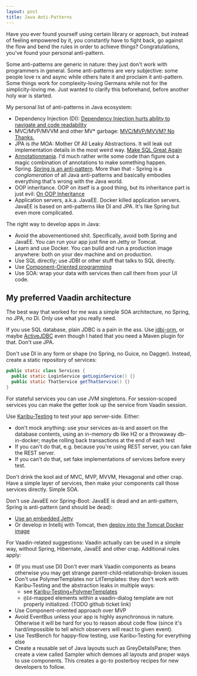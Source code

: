 ```yaml
---
layout: post
title: Java Anti-Patterns
---
```


Have you ever found yourself using certain library or approach, but instead of
feeling empowered by it, you constantly have to fight back, go against the flow and bend
the rules in order to achieve things? Congratulations, you've found your
personal anti-pattern.

Some anti-patterns are generic in nature: they just don't work with programmers in general.
Some anti-patterns are very subjective: some people love rx and async while
others hate it and proclaim it anti-pattern. Some things work for complexity-loving
Germans while not for the simplicity-loving me. Just wanted to clarify this beforehand,
before another holy war is started.

My personal list of anti-patterns in Java ecosystem:

* Dependency Injection (DI): [Dependency Injection hurts ability to navigate and code readability](../code-locality-and-ability-to-navigate/)
* MVC/MVP/MVVM and other MV* garbage: [MVC/MVP/MVVM? No Thanks.](../mvc-mvp-mvvm-no-thanks/)
* JPA is *the* MOA: Mother Of All Leaky Abstractions. It will
  leak out implementation details in the most weird way. [Make SQL Great Again](../back-to-base-make-sql-great-again/)
* [Annotationmania](../post-annotation-programming/). I'd much rather write some code
  than figure out a magic combination of annotations to make something happen.
* Spring. [Spring is an anti-pattern](../java-will-die/). More than that - Spring is a
  *conglomeration* of all Java anti-patterns and basically embodies everything that's
  wrong with the Java world.
* OOP inheritance. OOP on itself is a good thing, but its inheritance part is just
  evil: [On OOP Inheritance](../code-locality-and-ability-to-navigate/#oop-inheritance)
* Application servers, a.k.a. JavaEE. Docker killed application servers.
  JavaEE is based on anti-patterns like DI and JPA. It's like Spring but even
  more complicated.

The right way to develop apps in Java:

* Avoid the abovementioned shit. Specifically, avoid both Spring and JavaEE. You
  can run your app just fine on Jetty or Tomcat.
* Learn and use Docker. You can build and run a production image anywhere: both
  on your dev machine and on production.
* Use SQL directly; use JDBI or other stuff that talks to SQL directly.
* Use [Component-Oriented programming](../mvc-mvp-mvvm-no-thanks/)
* Use SOA: wrap your data with services then call them from your UI code.

## My preferred Vaadin architecture

The best way that worked for me was a simple SOA architecture,
no Spring, no JPA, no DI. Only use what you really need.

If you use SQL database, plain JDBC is a pain in the ass. Use [jdbi-orm](https://gitlab.com/mvysny/jdbi-orm),
or maybe [ActiveJDBC](https://javalite.io/activejdbc) even though I hated that you need a Maven plugin for that.
Don't use JPA.

Don't use DI in any form or shape (no Spring, no Guice, no Dagger). Instead, create a static repository of services:

```java
public static class Services {
  public static LoginService getLoginService() {}
  public static ThatService getThatService() {}
}
```

For stateful services you can use JVM singletons. For session-scoped services you can
make the getter look up the service from Vaadin session.

Use [Karibu-Testing](https://github.com/mvysny/karibu-testing/) to test your app server-side.
Either:

* don't mock anything: use your services as-is and assert on the database contents, using
an in-memory db like H2 or a throwaway db-in-docker; maybe rolling back transactions at the end of each test
* If you can't do that, e.g. because you're using REST server, you can fake the REST server.
* If you can't do that, set fake implementations of services before every test.

Don't drink the kool aid of MVC, MVP, MVVM, Hexagonal
and other crap. Have a simple layer of services, then make your components call those
services directly. Simple SOA.

Don't use JavaEE nor Spring-Boot: JavaEE is dead and an anti-pattern, Spring is anti-pattern (and should be dead):

* [Use an embedded Jetty](https://github.com/mvysny/vaadin-embedded-jetty-gradle)
* Or develop in Intellij with Tomcat, then [deploy into the Tomcat Docker image](../Launch-your-Vaadin-on-Kotlin-app-quickly-in-cloud/)

For Vaadin-related suggestions: Vaadin actually can be used in a simple way, without Spring, Hibernate, JavaEE
and other crap. Additional rules apply:

* (If you must use DI) Don't ever mark Vaadin components as beans otherwise you may get strange parent-child-relationship-broken issues
* Don't use PolymerTemplates nor LitTemplates: they don't work with Karibu-Testing and
  the abstraction leaks in multiple ways:
   * see [Karibu-Testing+PolymerTemplates](https://github.com/mvysny/karibu-testing/tree/master/karibu-testing-v10#polymer-templates--lit-templates)
   * `@Id`-mapped elements within a vaadin-dialog template are not properly initialized. (TODO github ticket link)
* Use Component-oriented approach over MVP
* Avoid EventBus unless your app is highly asynchronous in nature. Otherwise it will be hard
  for you to reason about code flow (since it's hard/impossible to tell which observers will react to given event).
* Use TestBench for happy-flow testing, use Karibu-Testing for everything else
* Create a reusable set of Java layouts such as GreyDetailsPane; then create a view called Sampler which
  demoes all layouts and proper ways to use components. This creates a go-to posterboy recipes
  for new developers to follow.

